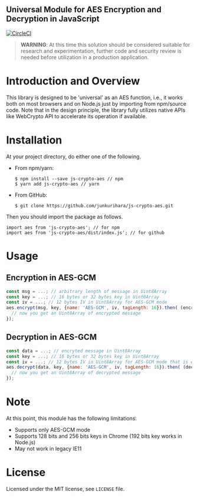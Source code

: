 Universal Module for AES Encryption and Decryption in JavaScript
--
[![CircleCI](https://circleci.com/gh/junkurihara/js-crypto-aes.svg?style=svg)](https://circleci.com/gh/junkurihara/js-crypto-aes)

> **WARNING**: At this time this solution should be considered suitable for research and experimentation, further code and security review is needed before utilization in a production application.

# Introduction and Overview
This library is designed to be 'universal' as an AES function, i.e., it works both on most browsers and on Node.js just by importing from npm/source code. Note that in the design principle, the library fully utilizes native APIs like WebCrypto API to accelerate its operation if available. 

# Installation
At your project directory, do either one of the following.

- From npm/yarn:
  ```shell
  $ npm install --save js-crypto-aes // npm
  $ yarn add js-crypto-aes // yarn
  ```
- From GitHub:
  ```shell
  $ git clone https://github.com/junkurihara/js-crypto-aes.git
  ```

Then you should import the package as follows.
```shell
import aes from 'js-crypto-aes'; // for npm
import aes from 'js-crypto-aes/dist/index.js'; // for github
```
  
# Usage
## Encryption in AES-GCM
```javascript
const msg = ...; // arbitrary length of message in Uint8Array
const key = ...; // 16 bytes or 32 bytes key in Uint8Array
const iv = ...; // 12 bytes IV in Uint8Array for AES-GCM mode
aes.encrypt(msg, key, {name: 'AES-GCM', iv, tagLength: 16}).then( (encrypted) => {
  // now you get an Uint8Array of encrypted message
});
```

## Decryption in AES-GCM
```javascript
const data = ...; // encryted message in Uint8Array
const key = ...; // 16 bytes or 32 bytes key in Uint8Array
const iv = ...; // 12 bytes IV in Uint8Array for AES-GCM mode that is exactly same as the one used in encryption
aes.decrypt(data, key, {name: 'AES-GCM', iv, tagLength: 16}).then( (decrypted) => {
  // now you get an Uint8Array of decrypted message
});
```

# Note
At this point, this module has the following limitations:
- Supports only AES-GCM mode
- Supports 128 bits and 256 bits keys in Chrome (192 bits key works in Node.js)
- May not work in legacy IE11

# License
Licensed under the MIT license, see `LICENSE` file.